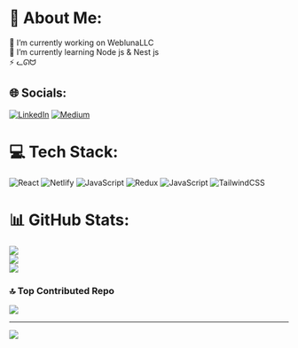 # 💫 About Me:
🔭 I’m currently working on WeblunaLLC<br>🌱 I’m currently learning Node js & Nest js<br>⚡ ᓚᘏᗢ


## 🌐 Socials:
[![LinkedIn](https://img.shields.io/badge/LinkedIn-%230077B5.svg?logo=linkedin&logoColor=white)](https://linkedin.com/in/arif-mammadov-60231a235) [![Medium](https://img.shields.io/badge/Medium-12100E?logo=medium&logoColor=white)](https://medium.com/@Arifgg) 

# 💻 Tech Stack:
![React](https://img.shields.io/badge/react-%2320232a.svg?style=for-the-badge&logo=react&logoColor=%2361DAFB) ![Netlify](https://img.shields.io/badge/netlify-%23000000.svg?style=for-the-badge&logo=netlify&logoColor=#00C7B7) ![JavaScript](https://img.shields.io/badge/javascript-%23323330.svg?style=for-the-badge&logo=javascript&logoColor=%23F7DF1E) ![Redux](https://img.shields.io/badge/redux-%23593d88.svg?style=for-the-badge&logo=redux&logoColor=white) ![JavaScript](https://img.shields.io/badge/javascript-%23323330.svg?style=for-the-badge&logo=javascript&logoColor=%23F7DF1E) ![TailwindCSS](https://img.shields.io/badge/tailwindcss-%2338B2AC.svg?style=for-the-badge&logo=tailwind-css&logoColor=white)
# 📊 GitHub Stats:
![](https://github-readme-stats.vercel.app/api?username=arif-sudo&theme=dark&hide_border=false&include_all_commits=false&count_private=false)<br/>
![](https://github-readme-streak-stats.herokuapp.com/?user=arif-sudo&theme=dark&hide_border=false)<br/>
![](https://github-readme-stats.vercel.app/api/top-langs/?username=arif-sudo&theme=dark&hide_border=false&include_all_commits=false&count_private=false&layout=compact)

### 🔝 Top Contributed Repo
![](https://github-contributor-stats.vercel.app/api?username=arif-sudo&limit=5&theme=tokyonight&combine_all_yearly_contributions=true)

---
[![](https://visitcount.itsvg.in/api?id=arif-sudo&icon=3&color=8)](https://visitcount.itsvg.in)

<!-- Proudly created with GPRM ( https://gprm.itsvg.in ) -->
